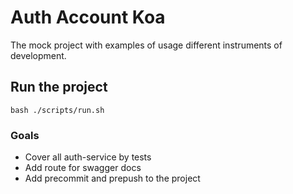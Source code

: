 # Auth Account Koa

The mock project with examples of usage different instruments of development.

## Run the project

`bash ./scripts/run.sh`

### Goals

* Cover all auth-service by tests
* Add route for swagger docs
* Add precommit and prepush to the project
